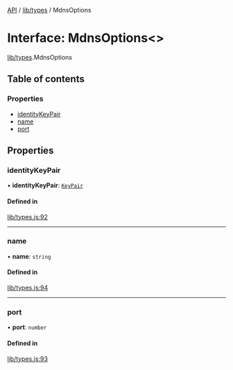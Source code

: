 [API](../README.md) / [lib/types](../modules/lib_types.md) / MdnsOptions

# Interface: MdnsOptions<\>

[lib/types](../modules/lib_types.md).MdnsOptions

## Table of contents

### Properties

- [identityKeyPair](lib_types.MdnsOptions.md#identitykeypair)
- [name](lib_types.MdnsOptions.md#name)
- [port](lib_types.MdnsOptions.md#port)

## Properties

### identityKeyPair

• **identityKeyPair**: [`KeyPair`](lib_types.KeyPair.md)

#### Defined in

[lib/types.js:92](https://github.com/digidem/mapeo-core-next/blob/8584770/lib/types.js#L92)

---

### name

• **name**: `string`

#### Defined in

[lib/types.js:94](https://github.com/digidem/mapeo-core-next/blob/8584770/lib/types.js#L94)

---

### port

• **port**: `number`

#### Defined in

[lib/types.js:93](https://github.com/digidem/mapeo-core-next/blob/8584770/lib/types.js#L93)
